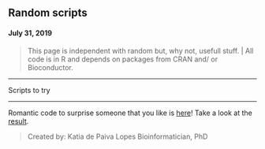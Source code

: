 ## Random scripts
#### July 31, 2019

> This page is independent with random but, why not, usefull stuff. |  All code is in R and depends on packages from CRAN and/ or Bioconductor.

*******************************
Scripts to try
*******************************

Romantic code to surprise someone that you like is [here](https://katiaplopes/Funny_scripts/love_you.R)! Take a look at the [result](https://katiaplopes/Funny_scripts/heart_byR.png).  



> Created by: 
Katia de Paiva Lopes
Bioinformatician, PhD
